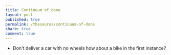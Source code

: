 ```yaml
---
title: Continuum of done
layout: post
published: true
permalink: /thesaurus/continuum-of-done
share: true
comment: true
---
```

 - Don't deliver a car with no wheels how about a bike in the first instance?